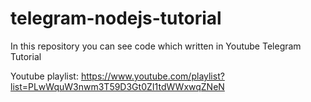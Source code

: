 # telegram-nodejs-tutorial
In this repository you can see code which written in Youtube Telegram Tutorial

Youtube playlist:
https://www.youtube.com/playlist?list=PLwWquW3nwm3T59D3Gt0ZI1tdWWxwqZNeN
